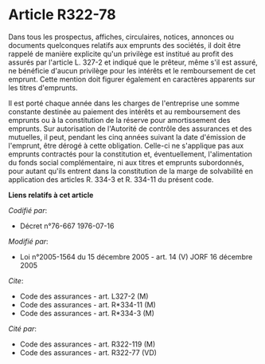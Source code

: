 # Article R322-78

Dans tous les prospectus, affiches, circulaires, notices, annonces ou documents quelconques relatifs aux emprunts des
sociétés, il doit être rappelé de manière explicite qu'un privilège est institué au profit des assurés par l'article L. 327-2
et indiqué que le prêteur, même s'il est assuré, ne bénéficie d'aucun privilège pour les intérêts et le remboursement de cet
emprunt. Cette mention doit figurer également en caractères apparents sur les titres d'emprunts.

Il est porté chaque année dans les charges de l'entreprise une somme constante destinée au paiement des intérêts et au
remboursement des emprunts ou à la constitution de la réserve pour amortissement des emprunts. Sur autorisation de l'Autorité
de contrôle des assurances et des mutuelles, il peut, pendant les cinq années suivant la date d'émission de l'emprunt, être
dérogé à cette obligation. Celle-ci ne s'applique pas aux emprunts contractés pour la constitution et, éventuellement,
l'alimentation du fonds social complémentaire, ni aux titres et emprunts subordonnés, pour autant qu'ils entrent dans la
constitution de la marge de solvabilité en application des articles R. 334-3 et R. 334-11 du présent code.

**Liens relatifs à cet article**

_Codifié par_:

  - Décret n°76-667 1976-07-16

_Modifié par_:

  - Loi n°2005-1564 du 15 décembre 2005 - art. 14 (V) JORF 16 décembre 2005

_Cite_:

  - Code des assurances - art. L327-2 (M)
  - Code des assurances - art. R*334-11 (M)
  - Code des assurances - art. R*334-3 (M)

_Cité par_:

  - Code des assurances - art. R322-119 (M)
  - Code des assurances - art. R322-77 (VD)
